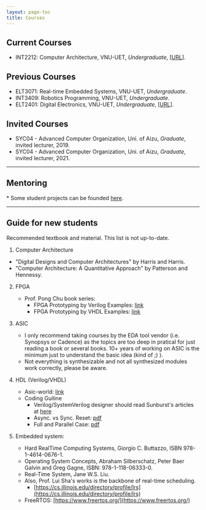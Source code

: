 ```yaml
---
layout: page-toc
title: Courses
---
```


## Current Courses

- INT2212: Computer Architecture, VNU-UET, *Undergraduate*, \[[URL](https://courses.uet.vnu.edu.vn/course/view.php?id=5575)\].

## Previous Courses
  
- ELT3071: Real-time Embedded Systems, VNU-UET, *Undergraduate*.
- INT3409: Robotics Programming, VNU-UET, *Undergraduate*.
- ELT2401: Digital Electronics, VNU-UET, *Undergraduate*, \[[URL](https://courses.uet.vnu.edu.vn/course/view.php?id=5856)\].

## Invited Courses

- SYC04 - Advanced Computer Organization, Uni. of Aizu, *Graduate*, invited lecturer, 2019.
- SYC04 - Advanced Computer Organization, Uni. of Aizu, *Graduate*, invited lecturer, 2021.

---

## Mentoring
\*  Some student projects can be founded [here](/mentor). 

---

## Guide for new students

Recommended textbook and material. This list is not up-to-date.
1. Computer Architecture
- "Digital Designs and Computer Architectures" by Harris and Harris.
- "Computer Architecture: A Quantitative Approach" by Patterson and Hennessy.
2. FPGA
    - Prof. Pong Chu book series: 
        - FPGA Prototyping by Verilog Examples: [link](https://academic.csuohio.edu/chu_p/rtl/fpga_vlog.html)
        - FPGA Prototyping by VHDL Examples:  [link](https://academic.csuohio.edu/chu_p/rtl/fpga_vhdl.html)
3. ASIC
    - I only recommend taking courses by the EDA tool vendor (i.e. Synopsys or Cadence) as the topics are too deep in pratical for just reading a book or several books. 10+ years of working on ASIC is the minimum just to understand the basic idea (kind of ;) ). 
    - Not everything is synthesizable and not all synthesized modules work correctly, please be aware.
3. HDL (Verilog/VHDL)
    - Asic-world: [link](https://www.asic-world.com/)
    - Coding Guiline
        - Verilog/SystemVerilog designer should read Sunburst's articles at [here](http://www.sunburst-design.com/) 
        - Async. vs Sync. Reset: [pdf](http://www.sunburst-design.com/papers/CummingsSNUG2003Boston_Resets.pdf)
        - Full and Parallel Case: [pdf](http://www.sunburst-design.com/papers/CummingsSNUG1999Boston_FullParallelCase.pdf)

4. Embedded system:
    - Hard RealTime Computing Systems, Giorgio C. Buttazzo, ISBN 978-1-4614-0676-1.
    - Operating System Concepts, Abraham Silberschatz, Peter Baer Galvin and Greg Gagne, ISBN: 978-1-118-06333-0.
    - Real-Time System, Jane W.S. Liu.
    - Also, Prof. Lui Sha's works is the backbone of  real-time scheduling.
        - [https://cs.illinois.edu/directory/profile/lrs](https://cs.illinois.edu/directory/profile/lrs)
    - FreeRTOS: [https://www.freertos.org/](https://www.freertos.org/)

